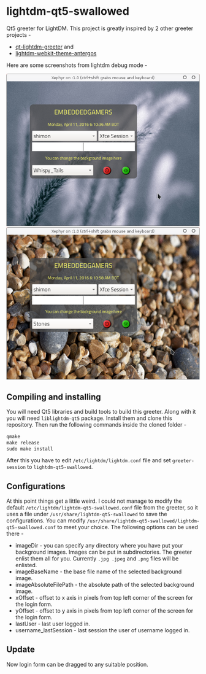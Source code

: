 # lightdm-qt5-swallowed
Qt5 greeter for LightDM. This project is greatly inspired by 2 other greeter projects - 

* [qt-lightdm-greeter](https://github.com/surlykke/qt-lightdm-greeter) and
* [lightdm-webkit-theme-antergos](https://github.com/Antergos/lightdm-webkit-theme-antergos)

Here are some screenshots from lightdm debug mode -

![Screenshot 1](screenshots/Screenshot1.png)
![Screenshot 2](screenshots/Screenshot2.png)

## Compiling and installing
You will need Qt5 libraries and build tools to build this greeter. Along with it you will need ```liblightdm-qt5``` package. Install them and clone this repository. Then run the following commands inside the cloned folder -
```
qmake 
make release
sudo make install
```
After this you have to edit ```/etc/lightdm/lightdm.conf``` file and set ```greeter-session``` to ```lightdm-qt5-swallowed```.

## Configurations 
At this point things get a little weird. I could not manage to modify the default ```/etc/lightdm/lightdm-qt5-swallowed.conf``` file from the greeter, so it uses a file under ```/usr/share/lightdm-qt5-swallowed``` to save the configurations. You can modify ```/usr/share/lightdm-qt5-swallowed/lightdm-qt5-swallowed.conf``` to meet your choice. The following options can be used there -

* imageDir - you can specify any directory where you have put your background images. Images can be put in subdirectories. The greeter enlist them all for you. Currently ```.jpg .jpeg``` and ```.png``` files will be enlisted.
* imageBaseName - the base file name of the selected background image.
* imageAbsoluteFilePath - the absolute path of the selected background image.
* xOffset - offset to x axis in pixels from top left corner of the screen for the login form.
* yOffset - offset to y axis in pixels from top left corner of the screen for the login form.
* lastUser - last user logged in.
* username_lastSession - last session the user of username logged in.

## Update
Now login form can be dragged to any suitable position.

